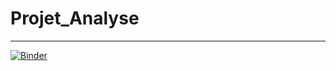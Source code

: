 # Projet_Analyse
***
[![Binder](https://mybinder.org/badge_logo.svg)](https://mybinder.org/v2/gh/nadabsn/Projet_Analyse/main?filepath=Projet_Analyse.ipynb)
